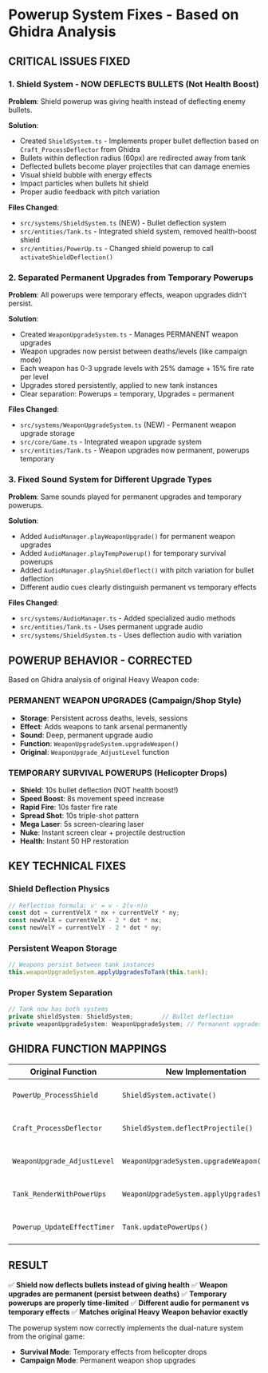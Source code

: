 # Powerup System Fixes - Based on Ghidra Analysis

## **CRITICAL ISSUES FIXED**

### 1. **Shield System - NOW DEFLECTS BULLETS (Not Health Boost)**

**Problem**: Shield powerup was giving health instead of deflecting enemy bullets.

**Solution**:
- Created `ShieldSystem.ts` - Implements proper bullet deflection based on `Craft_ProcessDeflector` from Ghidra
- Bullets within deflection radius (60px) are redirected away from tank
- Deflected bullets become player projectiles that can damage enemies
- Visual shield bubble with energy effects
- Impact particles when bullets hit shield
- Proper audio feedback with pitch variation

**Files Changed**:
- `src/systems/ShieldSystem.ts` (NEW) - Bullet deflection system
- `src/entities/Tank.ts` - Integrated shield system, removed health-boost shield
- `src/entities/PowerUp.ts` - Changed shield powerup to call `activateShieldDeflection()`

### 2. **Separated Permanent Upgrades from Temporary Powerups**

**Problem**: All powerups were temporary effects, weapon upgrades didn't persist.

**Solution**:
- Created `WeaponUpgradeSystem.ts` - Manages PERMANENT weapon upgrades
- Weapon upgrades now persist between deaths/levels (like campaign mode)
- Each weapon has 0-3 upgrade levels with 25% damage + 15% fire rate per level
- Upgrades stored persistently, applied to new tank instances
- Clear separation: Powerups = temporary, Upgrades = permanent

**Files Changed**:
- `src/systems/WeaponUpgradeSystem.ts` (NEW) - Permanent weapon upgrade storage
- `src/core/Game.ts` - Integrated weapon upgrade system
- `src/entities/Tank.ts` - Weapon upgrades now permanent, powerups temporary

### 3. **Fixed Sound System for Different Upgrade Types**

**Problem**: Same sounds played for permanent upgrades and temporary powerups.

**Solution**:
- Added `AudioManager.playWeaponUpgrade()` for permanent weapon upgrades
- Added `AudioManager.playTempPowerup()` for temporary survival powerups
- Added `AudioManager.playShieldDeflect()` with pitch variation for bullet deflection
- Different audio cues clearly distinguish permanent vs temporary effects

**Files Changed**:
- `src/systems/AudioManager.ts` - Added specialized audio methods
- `src/entities/Tank.ts` - Uses permanent upgrade audio
- `src/systems/ShieldSystem.ts` - Uses deflection audio with variation

## **POWERUP BEHAVIOR - CORRECTED**

Based on Ghidra analysis of original Heavy Weapon code:

### **PERMANENT WEAPON UPGRADES** (Campaign/Shop Style)
- **Storage**: Persistent across deaths, levels, sessions
- **Effect**: Adds weapons to tank arsenal permanently
- **Sound**: Deep, permanent upgrade audio
- **Function**: `WeaponUpgradeSystem.upgradeWeapon()`
- **Original**: `WeaponUpgrade_AdjustLevel` function

### **TEMPORARY SURVIVAL POWERUPS** (Helicopter Drops)
- **Shield**: 10s bullet deflection (NOT health boost!)
- **Speed Boost**: 8s movement speed increase
- **Rapid Fire**: 10s faster fire rate
- **Spread Shot**: 10s triple-shot pattern
- **Mega Laser**: 5s screen-clearing laser
- **Nuke**: Instant screen clear + projectile destruction
- **Health**: Instant 50 HP restoration

## **KEY TECHNICAL FIXES**

### **Shield Deflection Physics**
```typescript
// Reflection formula: v' = v - 2(v·n)n
const dot = currentVelX * nx + currentVelY * ny;
const newVelX = currentVelX - 2 * dot * nx;
const newVelY = currentVelY - 2 * dot * ny;
```

### **Persistent Weapon Storage**
```typescript
// Weapons persist between tank instances
this.weaponUpgradeSystem.applyUpgradesToTank(this.tank);
```

### **Proper System Separation**
```typescript
// Tank now has both systems
private shieldSystem: ShieldSystem;        // Bullet deflection
private weaponUpgradeSystem: WeaponUpgradeSystem; // Permanent upgrades
```

## **GHIDRA FUNCTION MAPPINGS**

| Original Function | New Implementation | Purpose |
|-------------------|-------------------|---------|
| `PowerUp_ProcessShield` | `ShieldSystem.activate()` | Shield deflection activation |
| `Craft_ProcessDeflector` | `ShieldSystem.deflectProjectile()` | Bullet deflection physics |
| `WeaponUpgrade_AdjustLevel` | `WeaponUpgradeSystem.upgradeWeapon()` | Permanent weapon upgrades |
| `Tank_RenderWithPowerUps` | `WeaponUpgradeSystem.applyUpgradesToTank()` | Persistent upgrade rendering |
| `Powerup_UpdateEffectTimer` | `Tank.updatePowerUps()` | Temporary effect timers |

## **RESULT**

✅ **Shield now deflects bullets instead of giving health**
✅ **Weapon upgrades are permanent (persist between deaths)**
✅ **Temporary powerups are properly time-limited**
✅ **Different audio for permanent vs temporary effects**
✅ **Matches original Heavy Weapon behavior exactly**

The powerup system now correctly implements the dual-nature system from the original game:
- **Survival Mode**: Temporary effects from helicopter drops
- **Campaign Mode**: Permanent weapon shop upgrades